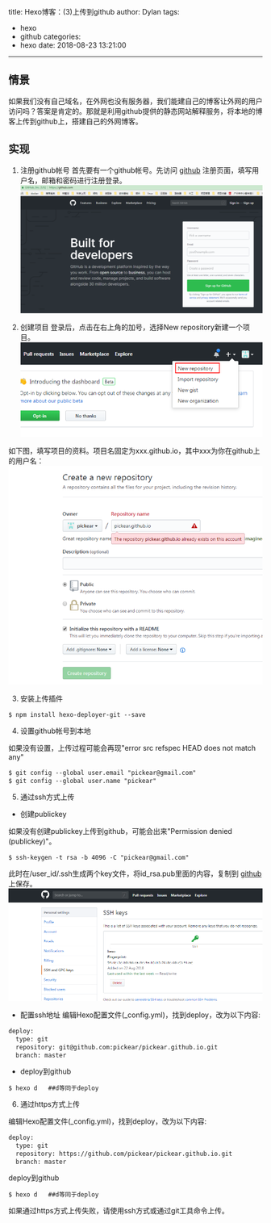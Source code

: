 title: Hexo博客：(3)上传到github
author: Dylan
tags:
  - hexo
  - github
categories:
  - hexo
date: 2018-08-23 13:21:00
---
## 情景
如果我们没有自己域名，在外网也没有服务器，我们能建自己的博客让外网的用户访问吗？答案是肯定的。那就是利用github提供的静态网站解释服务，将本地的博客上传到github上，搭建自己的外网博客。

## 实现
1. 注册github帐号
首先要有一个github帐号。先访问 [github](https://github.com/) 注册页面，填写用户名，邮箱和密码进行注册登录。
![github_register](/images/blog/github_register.png)

2. 创建项目
登录后，点击在右上角的加号，选择New repository新建一个项目。
![new_repository](/images/blog/github_new_repository.png)

如下图，填写项目的资料。项目名固定为xxx.github.io，其中xxx为你在github上的用户名：
![new_repository_1](/images/blog/github_new_repository_1.png)

3. 安装上传插件

```shell
$ npm install hexo-deployer-git --save
```
4. 设置github帐号到本地

如果没有设置，上传过程可能会再现"error src refspec HEAD does not match any"
```shell
$ git config --global user.email "pickear@gmail.com"
$ git config --global user.name "pickear"
```

5. 通过ssh方式上传

* 创建publickey

如果没有创建publickey上传到github，可能会出来"Permission denied (publickey)"。
```shell
$ ssh-keygen -t rsa -b 4096 -C "pickear@gmail.com"
```
此时在/user_id/.ssh生成两个key文件，将id_rsa.pub里面的内容，复制到 [github](https://github.com/settings/keys) 上保存。
![github_sshkey](/images/blog/github_sshkey.png)

* 配置ssh地址
编辑Hexo配置文件(_config.yml)，找到deploy，改为以下内容:
```shell
deploy:
  type: git
  repository: git@github.com:pickear/pickear.github.io.git
  branch: master
```
* deploy到github

```shell
$ hexo d   ##d等同于deploy
```
6. 通过https方式上传

编辑Hexo配置文件(_config.yml)，找到deploy，改为以下内容:
```shell
deploy:
  type: git
  repository: https://github.com/pickear/pickear.github.io.git
  branch: master
```
deploy到github

```shell
$ hexo d   ##d等同于deploy
```
如果通过https方式上传失败，请使用ssh方式或通过git工具命令上传。
